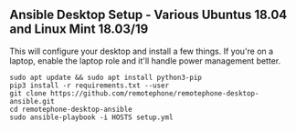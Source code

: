 ## Ansible Desktop Setup - Various Ubuntus 18.04 and Linux Mint 18.03/19

This will configure your desktop and install a few things. If you're on a laptop, enable the laptop role and it'll handle power management better. 

```
sudo apt update && sudo apt install python3-pip
pip3 install -r requirements.txt --user 
git clone https://github.com/remotephone/remotephone-desktop-ansible.git
cd remotephone-desktop-ansible
sudo ansible-playbook -i HOSTS setup.yml 
```
